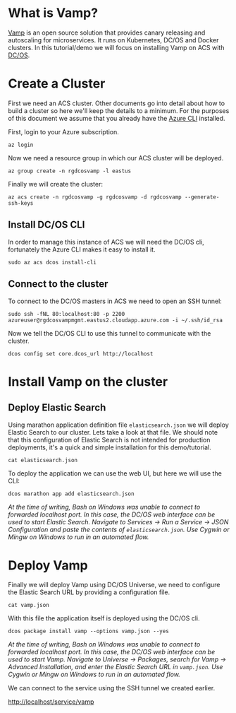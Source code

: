 # What is Vamp?

[Vamp](http://vamp.io) is an open source solution that provides canary releasing and
autoscaling for microservices. It runs on Kubernetes, DC/OS and Docker
clusters. In this tutorial/demo we will focus on installing Vamp on
ACS with [DC/OS](https://dcos.io).

# Create a Cluster

First we need an ACS cluster. Other documents go into detail about how
to build a cluster so here we'll keep the details to a minimum. For
the purposes of this document we assume that you already have
the
[Azure CLI](https://docs.microsoft.com/en-us/cli/azure/install-azure-cli) installed.

First, login to your Azure subscription.

```
az login
```

Now we need a resource group in which our ACS cluster will be deployed.

```
az group create -n rgdcosvamp -l eastus
```

Finally we will create the cluster:

```
az acs create -n rgdcosvamp -g rgdcosvamp -d rgdcosvamp --generate-ssh-keys
```

## Install DC/OS CLI

In order to manage this instance of ACS we will need the DC/OS cli,
fortunately the Azure CLI makes it easy to install it.

```
sudo az acs dcos install-cli
```

## Connect to the cluster

To connect to the DC/OS masters in ACS we need to open an SSH tunnel:

```
sudo ssh -fNL 80:localhost:80 -p 2200 azureuser@rgdcosvampmgmt.eastus2.cloudapp.azure.com -i ~/.ssh/id_rsa
```

Now we tell the DC/OS CLI to use this tunnel to communicate with the cluster.

```
dcos config set core.dcos_url http://localhost
```

# Install Vamp on the cluster

## Deploy Elastic Search

Using marathon application definition file `elasticsearch.json` we
will deploy Elastic Search to our cluster. Lets take a look at that
file. We should note that this configuration of Elastic Search is not
intended for production deployments, it's a quick and simple
installation for this demo/tutorial.

```
cat elasticsearch.json
```

To deploy the application we can use the web UI, but here we will use
the CLI:

```
dcos marathon app add elasticsearch.json
```

*At the time of writing, Bash on Windows was unable to connect to forwarded localhost port. In this case, the DC/OS web interface can be used to start Elastic Search. Navigate to Services -> Run a Service -> JSON Configuration and paste the contents of `elasticsearch.json`. Use Cygwin or Mingw on Windows to run in an automated flow.*

# Deploy Vamp

Finally we will deploy Vamp using DC/OS Universe, we need to configure
the Elastic Search URL by providing a configuration file.

```
cat vamp.json
```

With this file the application itself is deployed using the DC/OS cli.

```
dcos package install vamp --options vamp.json --yes
```

*At the time of writing, Bash on Windows was unable to connect to forwarded localhost port. In this case, the DC/OS web interface can be used to start Vamp. Navigate to Universe -> Packages, search for Vamp -> Advanced Installation, and enter the Elastic Search URL in `vamp.json`. Use Cygwin or Mingw on Windows to run in an automated flow.*

We can connect to the service using the SSH tunnel we created earlier.

[http://localhost/service/vamp](http://localhost/service/vamp)
